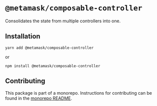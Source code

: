 # `@metamask/composable-controller`

Consolidates the state from multiple controllers into one.

## Installation

`yarn add @metamask/composable-controller`

or

`npm install @metamask/composable-controller`

## Contributing

This package is part of a monorepo. Instructions for contributing can be found in the [monorepo README](https://github.com/MetaMask/controllers#readme).
